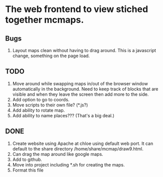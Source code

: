 # The web frontend to view stiched together mcmaps.

## Bugs
1. Layout maps clean without having to drag around. This is a javascript 
   change, something on the page load.

## TODO
1. Move around while swapping maps in/out of the browser window 
   automatically in the background. Need to keep track of blocks that 
   are visible and when they leave the screen then add more to the side.
1. Add option to go to coords.
1. Move scripts to their own file? (\*.js?)
1. Add ability to rotate map.
1. Add ability to name places??? (That's a big deal.)

## DONE
1. Create website using Apache at chloe using default web port. It can 
   default to the share directory /home/share/mcmap/draw9.html.
1. Can drag the map around like google maps.
1. Add to github.
1. Move into project including \*.sh for creating the maps.
1. Format this file
